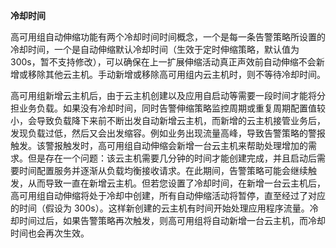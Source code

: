 **冷却时间**

高可用组自动伸缩功能有两个冷却时间时间概念，一个是每一条告警策略所设置的冷却时间，一个是自动伸缩默认冷却时间（生效于定时伸缩策略，默认值为300s，暂不支持修改），可以确保在上一扩展伸缩活动真正声效前自动伸缩不会新增或移除其他云主机。手动新增或移除高可用组内云主机时，则不等待冷却时间。

高可用组新增云主机后，由于云主机创建以及应用自启动等需要一段时间才能将分担业务负载。如果没有冷却时间，同时告警伸缩策略监控周期或重复周期配置值较小，会导致负载降下来前不断出发自动新增云主机，而新增的云主机接管业务后，发现负载过低，然后又会出发缩容。例如业务出现流量高峰，导致告警策略的警报触发。该警报触发时，高可用组自动伸缩会新增一台云主机来帮助处理增加的需求。但是存在一个问题：该云主机需要几分钟的时间才能创建完成，并且启动后需要时间配置服务并逐渐从负载均衡接收请求。在此期间，告警策略可能会继续触发，从而导致一直在新增云主机。但若您设置了冷却时间，在新增一台云主机后，高可用组自动伸缩将处于冷却中创建，所有自动伸缩活动将暂停，直至经过了对应的时间（假设为 300s）。这样新创建的云主机有时间开始处理应用程序流量。冷却时间过后，如果告警策略再次触发，则高可用组将自动新增一台云主机，而冷却时间也会再次生效。
